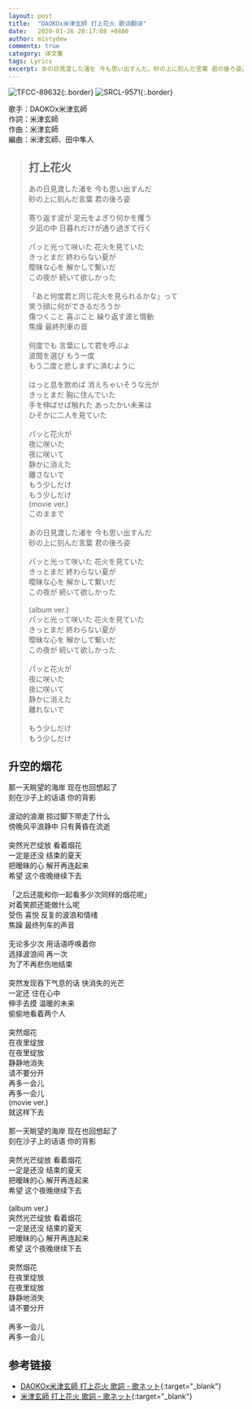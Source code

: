 ```yaml
---
layout: post
title:  "DAOKOx米津玄師 打上花火 歌词翻译"
date:   2020-01-26 20:17:08 +0800
author: mistydew
comments: true
category: 译文集
tags: Lyrics
excerpt: あの日見渡した渚を 今も思い出すんだ。砂の上に刻んだ言葉 君の後ろ姿。
---
```

![TFCC-89632](https://is2-ssl.mzstatic.com/image/thumb/Music118/v4/0f/b0/e7/0fb0e7cc-54bc-76c5-f598-d9a489dcdecb/source/600x600bb.jpg){:.border}
![SRCL-9571](https://is5-ssl.mzstatic.com/image/thumb/Music118/v4/d7/02/8a/d7028a3a-bd1b-e54a-04f3-c2c459174ad1/source/600x600bb.jpg){:.border}

歌手：DAOKOx米津玄師<br>
作詞：米津玄師<br>
作曲：米津玄師<br>
編曲：米津玄師、田中隼人

<blockquote class="lyric-original">
  <h2>打上花火</h2>
  <p>
    あの日見渡した渚を 今も思い出すんだ<br>
    砂の上に刻んだ言葉 君の後ろ姿<br>
    <br>
    寄り返す波が 足元をよぎり何かを攫う<br>
    夕凪の中 日暮れだけが通り過ぎて行く<br>
    <br>
    パッと光って咲いた 花火を見ていた<br>
    きっとまだ 終わらない夏が<br>
    曖昧な心を 解かして繋いだ<br>
    この夜が 続いて欲しかった<br>
    <br>
    「あと何度君と同じ花火を見られるかな」って<br>
    笑う顔に何ができるだろうか<br>
    傷つくこと 喜ぶこと 繰り返す波と情動<br>
    焦燥 最終列車の音<br>
    <br>
    何度でも 言葉にして君を呼ぶよ<br>
    波間を選び もう一度<br>
    もう二度と悲しまずに済むように<br>
    <br>
    はっと息を飲めば 消えちゃいそうな光が<br>
    きっとまだ 胸に住んでいた<br>
    手を伸ばせば触れた あったかい未来は<br>
    ひそかに二人を見ていた<br>
    <br>
    パッと花火が<br>
    夜に咲いた<br>
    夜に咲いて<br>
    静かに消えた<br>
    離さないで<br>
    もう少しだけ<br>
    もう少しだけ<br>
    (movie ver.)<br>
    このままで<br>
    <br>
    あの日見渡した渚を 今も思い出すんだ<br>
    砂の上に刻んだ言葉 君の後ろ姿<br>
    <br>
    パッと光って咲いた 花火を見ていた<br>
    きっとまだ 終わらない夏が<br>
    曖昧な心を 解かして繋いだ<br>
    この夜が 続いて欲しかった<br>
    <br>
    (album ver.)<br>
    パッと光って咲いた 花火を見ていた<br>
    きっとまだ 終わらない夏が<br>
    曖昧な心を 解かして繋いだ<br>
    この夜が 続いて欲しかった<br>
    <br>
    パッと花火が<br>
    夜に咲いた<br>
    夜に咲いて<br>
    静かに消えた<br>
    離れないで<br>
    <br>
    もう少しだけ<br>
    もう少しだけ
  </p>
</blockquote>

<div class="lyric-translation">
  <h2>升空的烟花</h2>
  <p>
    那一天眺望的海岸 现在也回想起了<br>
    刻在沙子上的话语 你的背影<br>
    <br>
    波动的浪潮 掠过脚下带走了什么<br>
    傍晚风平浪静中 只有黄昏在流逝<br>
    <br>
    突然光芒绽放 看着烟花<br>
    一定是还没 结束的夏天<br>
    把暧昧的心 解开再连起来<br>
    希望 这个夜晚继续下去<br>
    <br>
    「之后还能和你一起看多少次同样的烟花呢」<br>
    对着笑颜还能做什么呢<br>
    受伤 喜悦 反复的波浪和情绪<br>
    焦躁 最终列车的声音<br>
    <br>
    无论多少次 用话语呼唤着你<br>
    选择波浪间 再一次<br>
    为了不再悲伤地结束<br>
    <br>
    突然发现吞下气息的话 快消失的光芒<br>
    一定还 住在心中<br>
    伸手去摸 温暖的未来<br>
    偷偷地看着两个人<br>
    <br>
    突然烟花<br>
    在夜里绽放<br>
    在夜里绽放<br>
    静静地消失<br>
    请不要分开<br>
    再多一会儿<br>
    再多一会儿<br>
    (movie ver.)<br>
    就这样下去<br>
    <br>
    那一天眺望的海岸 现在也回想起了<br>
    刻在沙子上的话语 你的背影<br>
    <br>
    突然光芒绽放 看着烟花<br>
    一定是还没 结束的夏天<br>
    把暧昧的心 解开再连起来<br>
    希望 这个夜晚继续下去<br>
    <br>
    (album ver.)<br>
    突然光芒绽放 看着烟花<br>
    一定是还没 结束的夏天<br>
    把暧昧的心 解开再连起来<br>
    希望 这个夜晚继续下去<br>
    <br>
    突然烟花<br>
    在夜里绽放<br>
    在夜里绽放<br>
    静静地消失<br>
    请不要分开<br>
    <br>
    再多一会儿<br>
    再多一会儿
  </p>
</div>

## 参考链接

* [DAOKOx米津玄師 打上花火 歌詞 - 歌ネット](https://www.uta-net.com/song/234130/){:target="_blank"}
* [米津玄師 打上花火 歌詞 - 歌ネット](https://www.uta-net.com/song/238729/){:target="_blank"}
